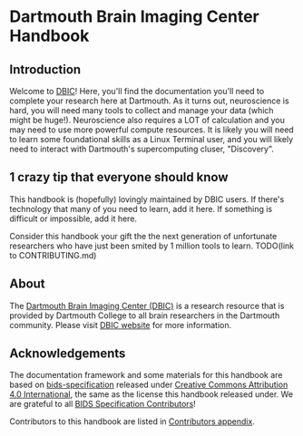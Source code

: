 # Dartmouth Brain Imaging Center Handbook

## Introduction

Welcome to [DBIC][dbic]! Here, you'll find the documentation you'll need to complete your research here at Dartmouth.
As it turns out, neuroscience is hard, you will need many tools to collect and manage your data (which might be huge!). 
Neuroscience also requires a LOT of calculation and you may need to use more powerful compute resources.
It is likely you will need to learn some foundational skills as a Linux Terminal user, and you will likely need to interact with Dartmouth's supercomputing cluser, "Discovery". 

## 1 crazy tip that everyone should know

This handbook is (hopefully) lovingly maintained by DBIC users.
If there's technology that many of you need to learn, add it here. 
If something is difficult or impossible, add it here.

Consider this handbook your gift the the next generation of unfortunate researchers who have just been smited by 1 million tools to learn.
TODO(link to CONTRIBUTING.md)

## About

The [Dartmouth Brain Imaging Center (DBIC)][dbic] is a research resource that is provided by Dartmouth College to all brain researchers in the Dartmouth community.  Please visit [DBIC website](https://www.dartmouth.edu/dbic/) for more information.


## Acknowledgements

The documentation framework and some materials for this handbook are based on [bids-specification](https://github.com/bids-standard/bids-specification/) released under [Creative Commons Attribution 4.0 International](https://github.com/bids-standard/bids-specification/blob/master/LICENSE), the same as the license this handbook released under.
We are grateful to all [BIDS Specification Contributors](https://github.com/bids-standard/bids-specification/blob/master/src/99-appendices/01-contributors.md)!

Contributors to this handbook are listed in [Contributors appendix](99-appendices/01-contributors.md). 

[dbic]: https://dartmouth.edu/dbic
